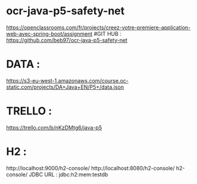 # ocr-java-p5-safety-net
https://openclassrooms.com/fr/projects/creez-votre-premiere-application-web-avec-spring-boot/assignment
#GIT HUB :
https://github.com/beb97/ocr-java-p5-safety-net
# DATA : 
https://s3-eu-west-1.amazonaws.com/course.oc-static.com/projects/DA+Java+EN/P5+/data.json
# TRELLO :
https://trello.com/b/nKzDMtg6/java-p5


# H2 :

http://localhost:9000/h2-console/ 
http://localhost:8080/h2-console/ 
h2-console/ 
JDBC URL : jdbc:h2:mem:testdb